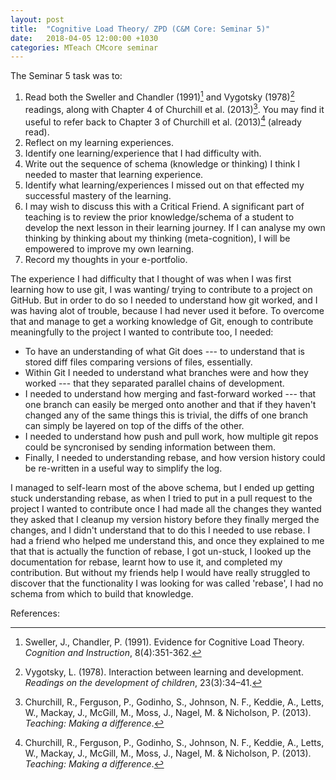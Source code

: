 ```yaml
---
layout: post
title:  "Cognitive Load Theory/ ZPD (C&M Core: Seminar 5)"
date:   2018-04-05 12:00:00 +1030
categories: MTeach CMcore seminar
---
```


The Seminar 5 task was to: 

1. Read both the Sweller and Chandler (1991)[^Sweller1991] and Vygotsky (1978)[^Vygotsky1978] readings, along with Chapter 4 of Churchill et al. (2013)[^Churchill2013]. You may find it useful to refer back to Chapter 3 of Churchill et al. (2013)[^Churchill2013] (already read).
2. Reflect on my learning experiences.
3. Identify one learning/experience that I had difficulty with.
4. Write out the sequence of schema (knowledge or thinking) I think I needed to master that learning experience.
5. Identify what learning/experiences I missed out on that effected my successful mastery of the learning.
6. I may wish to discuss this with a Critical Friend. A significant part of teaching is to review the prior knowledge/schema of a student to develop the next lesson in their learning journey. If I can analyse my own thinking by thinking about my thinking (meta-cognition), I will be empowered to improve my own learning.
7. Record my thoughts in your e-portfolio.

The experience I had difficulty that I thought of was when I was first learning how to use git, I was wanting/ trying to contribute to a project on GitHub. But in order to do so I needed to understand how git worked, and I was having alot of trouble, because I had never used it before. To overcome that and manage to get a working knowledge of Git, enough to contribute meaningfully to the project I wanted to contribute too, I needed:
 - To have an understanding of what Git does --- to understand that is stored diff files comparing versions of files, essentially. 
 - Within Git I needed to understand what branches were and how they worked --- that they separated parallel chains of development.
 - I needed to understand how merging and fast-forward worked --- that one branch can easily be merged onto another and that if they haven't changed any of the same things this is trivial, the diffs of one branch can simply be layered on top of the diffs of the other. 
 - I needed to understand how push and pull work, how multiple git repos could be syncronised by sending information between them.
  - Finally, I needed to understanding rebase, and how version history could be re-written in a useful way to simplify the log.
  
 I managed to self-learn most of the above schema, but I ended up getting stuck understanding rebase, as when I tried to put in a pull request to the project I wanted to contribute once I had made all the changes they wanted they asked that I cleanup my version history before they finally merged the changes, and I didn't understand that to do this I needed to use rebase. I had a friend who helped me understand this, and once they explained to me that that is actually the function of rebase, I got un-stuck, I looked up the documentation for rebase, learnt how to use it, and completed my contribution. But without my friends help I would have really struggled to discover that the functionality I was looking for was called 'rebase', I had no schema from which to build that knowledge.
 
 
 





References:

[^Churchill2013]: Churchill, R., Ferguson, P., Godinho, S., Johnson, N. F., Keddie, A., Letts, W., Mackay, J., McGill, M., Moss, J., Nagel, M. & Nicholson, P. (2013). *Teaching: Making a difference*.

[^Vygotsky1978]: Vygotsky, L. (1978). Interaction between learning and development. *Readings on the development of children*, 23(3):34–41.

[^Sweller1991]: Sweller, J., Chandler, P. (1991). Evidence for Cognitive Load Theory. *Cognition and Instruction*, 8(4):351-362.




